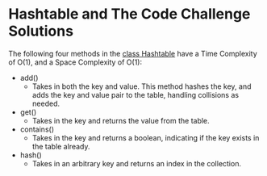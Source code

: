 # Hashtable and The Code Challenge Solutions
The following four methods in the [class Hashtable](../hashtable) have a Time Complexity of O(1), and a Space Complexity of O(1):


* add()
    * Takes in both the key and value. This method hashes the key, and adds the key and value pair to the table, handling collisions as needed.
* get()
    * Takes in the key and returns the value from the table.
* contains()
    * Takes in the key and returns a boolean, indicating if the key exists in the table already.
* hash()
    * Takes in an arbitrary key and returns an index in the collection.
